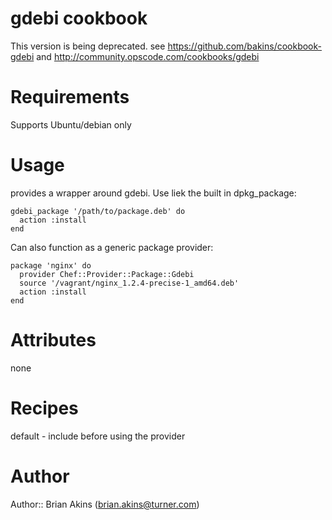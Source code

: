 # gdebi cookbook

This version is being deprecated. see https://github.com/bakins/cookbook-gdebi and http://community.opscode.com/cookbooks/gdebi
# Requirements

Supports Ubuntu/debian only

# Usage

provides a wrapper around gdebi. Use liek the built in dpkg_package:

    gdebi_package '/path/to/package.deb' do
      action :install
    end

Can also function as a generic package provider:

    package 'nginx' do
      provider Chef::Provider::Package::Gdebi
      source '/vagrant/nginx_1.2.4-precise-1_amd64.deb'
      action :install
    end

# Attributes

none

# Recipes

default - include before using the provider

# Author

Author:: Brian Akins (<brian.akins@turner.com>)
